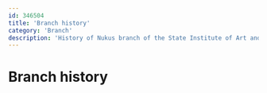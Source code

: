 ```yaml
---
id: 346504
title: 'Branch history'
category: 'Branch'
description: 'History of Nukus branch of the State Institute of Art and Culture of Uzbekistan'
---
```


# Branch history
